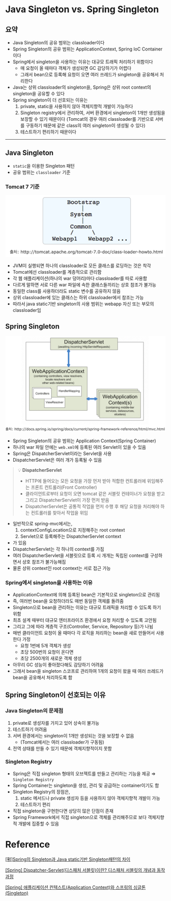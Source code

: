 # Java Singleton vs. Spring Singleton

## 요약

- Java Singleton의 공유 범위는 classloader이다
- Spring Singleton의 공유 범위는 ApplicationContext, Spring IoC Container이다
- Spring에서 singleton을 사용하는 이유는 대규모 트래픽 처리하기 위함이다
    - 매 요청이 올 때마다 객체가 생성되면 GC 감당하기가 어렵다
    - 그래서 bean으로 등록해 요청이 오면 여러 쓰레드가 singleton을 공유해서 처리한다
- Java는 상위 classloader의 singleton을, Spring은 상위 root context의 singleton을 공유할 수 있다
- Spring singleton이 더 선호되는 이유는
    1. private, static을 사용하지 않아 객체지향적 개발이 가능하다
    2. Singleton registry에서 관리하여, 서버 환경에서 singleton이 1개만 생성됨을 보장할 수 있기 때문이다
       (Tomcat의 경우 여러 classloader를 기반으로 서버를 구동하기 때문에 같은 class의 여러 singleton이 생성될 수 있다)
    3. 테스트하기 편리하기 때문이다

---

## Java Singleton
- `static`을 이용한 Singleton 패턴
- 공유 범위는 `classloader` 기준

### Tomcat 7 기준
![img.png](img.png)
- JVM이 실행되면 하나의 classloader로 모든 클래스를 로딩하는 것은 착각
- Tomcat에선 classloader를 계층적으로 관리함
- 각 웹 애플리케이션(하나의 war 덩어리)마다 classloader를 따로 사용함
- 다르게 말하면 서로 다른 war 파일에 속한 클래스들끼리는 상호 참조가 불가능
- 동일한 class를 사용하더라도 static 변수를 공유하지 않음
- 상위 classloader에 있는 클래스는 하위 classloader에서 참조는 가능
- 따라서 java static기반 singleton의 사용 범위는 webapp 자신 또는 부모의 classloader임

## Spring Singleton

![img_1.png](img_1.png)

- Spring Singleton의 공유 범위는 Application Context(Spring Container)
- 하나의 war 파일 안에는 `web.xml`에 등록된 여러 Servlet이 있을 수 있음
- Spring은 DispatcherServlet이라는 Servlet을 사용
- DispatcherServlet은 여러 개가 등록될 수 있음

> 💡 **DispatcherServlet**<br>
> - HTTP에 들어오는 모든 요청을 가장 먼저 받아 적합한 컨트롤러에 위임해주는 프론트 컨트롤러(Front Controller)
> - 클라이언트로부터 요청이 오면 tomcat 같은 서블릿 컨테이너가 요청을 받고 그리고 DispatcherServlet이 가장 먼저 받음
> - DispatcherServlet은 공통적 작업을 먼저 수행 후 해당 요청을 처리해야 하는 컨트롤러를 찾아서 작업을 위임

- 일반적으로 spring-mvc에서는,
  1. contextConfigLocation으로 지정해주는 root context
  2. Servlet으로 등록해주는 DispatcherServlet context
- 가 있음
- DispatcherServlet는 각 하나의 context를 가짐
- 여러 DispatcherServlet을 서블릿으로 등록 시 개개는 독립된 context를 구성하면서 상호 참조가 불가능해짐
- 물론 상위 context인 root context는 서로 접근 가능

### Spring에서 singleton을 사용하는 이유

- ApplicationContext에 의해 등록된 bean은 기본적으로 singleton으로 관리됨
- 즉, 여러번 bean을 요청하더라도 매번 동일한 객체를 돌려줌
- Singleton으로 bean을 관리하는 이유는 대규모 트래픽을 처리할 수 있도록 하기 위함
- 최초 설계 때부터 대규모 엔터프라이즈 환경에서 요청 처리할 수 있도록 고안됨
- 그리고 그에 따라 계층적 구조(Controller, Service, Repository 등)가 나뉨
- 매번 클라이언트 요청이 올 때마다 각 로직을 처리하는 bean을 새로 만들어서 사용한다 가정
  - 요청 1번에 5개 객체가 생성
  - 초당 500번의 요청이 온다면
  - 초당 2500개의 새로운 객체 생성
- 아무리 GC 성능이 좋아졌다해도 감당하기 어려움
- 그래서 bean을 singleton 스코프로 관리하여 1개의 요청이 왔을 때 여러 쓰레드가 bean을 공유해서 처리하도록 함

## Spring Singleton이 선호되는 이유

### Java Singleton의 문제점

1. private로 생성자를 가지고 있어 상속이 불가능
2. 테스트하기 어려움
3. 서버 환경에서는 singleton이 1개만 생성되는 것을 보장할 수 없음
   - (Tomcat에서는 여러 classloader가 구동됨)
4. 전역 상태를 만들 수 있기 때문에 객체지향적이지 못함

### Singleton Registry

- Spring은 직접 singleton 형태의 오브젝트를 만들고 관리하는 기능을 제공 ⇒ `Singleton Registry`
- Spring Container는 singleton을 생성, 관리 및 공급하는 container이기도 함
- Singleton Registry의 장점은,
  1. static 메서드나 private 생성자 등을 사용하지 않아 객체지향적 개발이 가능
  2. 테스트하기 편리
- 직접 singleton을 구현한다면 상당히 많은 단점이 존재
- Spring Framework에서 직접 singleton으로 객체를 관리해주므로 보다 객체지향적 개발에 집중할 수 있음

# Reference

[[펌]Spring의 Singleton과 Java static기반 Singleton패턴의 차이](https://enterkey.tistory.com/300)

[[Spring] Dispatcher-Servlet(디스패처 서블릿)이란? 디스패처 서블릿의 개념과 동작 과정](https://mangkyu.tistory.com/18)

[[Spring] 애플리케이션 컨텍스트(Application Context)와 스프링의 싱글톤(Singleton)](https://mangkyu.tistory.com/151?category=761302)